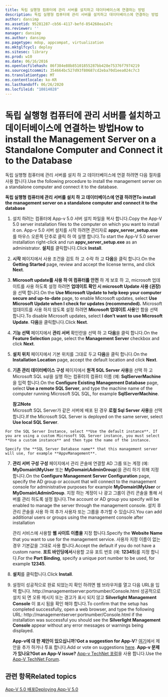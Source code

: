 ```yaml
---
title: 독립 실행형 컴퓨터에 관리 서버를 설치하고 데이터베이스에 연결하는 방법
description: 독립 실행형 컴퓨터에 관리 서버를 설치하고 데이터베이스에 연결하는 방법
author: dansimp
ms.assetid: 95281287-cb56-4117-befd-854268ea147c
ms.reviewer: ''
manager: dansimp
ms.author: dansimp
ms.pagetype: mdop, appcompat, virtualization
ms.mktglfcycl: deploy
ms.sitesec: library
ms.prod: w10
ms.date: 06/16/2016
ms.openlocfilehash: 86f384e88b85101855287bb428e75376f7974219
ms.sourcegitcommit: 354664bc527d93f80687cd2eba70d1eea024c7c3
ms.translationtype: MT
ms.contentlocale: ko-KR
ms.lasthandoff: 06/26/2020
ms.locfileid: "10814028"
---
```

# <span data-ttu-id="b3295-103">독립 실행형 컴퓨터에 관리 서버를 설치하고 데이터베이스에 연결하는 방법</span><span class="sxs-lookup"><span data-stu-id="b3295-103">How to install the Management Server on a Standalone Computer and Connect it to the Database</span></span>


<span data-ttu-id="b3295-104">독립 실행형 컴퓨터에 관리 서버를 설치 하 고 데이터베이스에 연결 하려면 다음 절차를 사용 합니다.</span><span class="sxs-lookup"><span data-stu-id="b3295-104">Use the following procedure to install the management server on a standalone computer and connect it to the database.</span></span>

**<span data-ttu-id="b3295-105">독립 실행형 컴퓨터에 관리 서버를 설치 하 고 데이터베이스에 연결 하려면</span><span class="sxs-lookup"><span data-stu-id="b3295-105">To install the management server on a standalone computer and connect it to the database</span></span>**

1.  <span data-ttu-id="b3295-106">설치 하려는 컴퓨터에 App-v 5.0 서버 설치 파일을 복사 합니다.</span><span class="sxs-lookup"><span data-stu-id="b3295-106">Copy the App-V 5.0 server installation files to the computer on which you want to install it on.</span></span> <span data-ttu-id="b3295-107">App-v 5.0 서버 설치를 시작 하려면 관리자로 **appv\_server\_setup.exe** 를 마우스 오른쪽 단추로 클릭 하 여 실행 합니다.</span><span class="sxs-lookup"><span data-stu-id="b3295-107">To start the App-V 5.0 server installation right-click and run **appv\_server\_setup.exe** as an administrator.</span></span> <span data-ttu-id="b3295-108">**설치**를 클릭합니다.</span><span class="sxs-lookup"><span data-stu-id="b3295-108">Click **Install**.</span></span>

2.  <span data-ttu-id="b3295-109">**시작** 페이지에서 사용 조건을 검토 하 고 수락 하 고 **다음**을 클릭 합니다.</span><span class="sxs-lookup"><span data-stu-id="b3295-109">On the **Getting Started** page, review and accept the license terms, and click **Next**.</span></span>

3.  <span data-ttu-id="b3295-110">**Microsoft update를 사용 하 여 컴퓨터를 안전** 하 게 보호 하 고, microsoft 업데이트를 사용 하도록 설정 하려면 **업데이트 확인 시 microsoft Update 사용 (권장)** 을 선택 합니다.</span><span class="sxs-lookup"><span data-stu-id="b3295-110">On the **Use Microsoft Update to help keep your computer secure and up-to-date** page, to enable Microsoft updates, select **Use Microsoft Update when I check for updates (recommended).**</span></span> <span data-ttu-id="b3295-111">Microsoft 업데이트를 사용 하지 않도록 설정 하려면 **Microsoft 업데이트 사용**안 함을 선택 합니다.</span><span class="sxs-lookup"><span data-stu-id="b3295-111">To disable Microsoft updates, select **I don’t want to use Microsoft Update**.</span></span> <span data-ttu-id="b3295-112">**다음**을 클릭합니다.</span><span class="sxs-lookup"><span data-stu-id="b3295-112">Click **Next**.</span></span>

4.  <span data-ttu-id="b3295-113">**기능 선택** 페이지에서 **관리 서버** 확인란을 선택 하 고 **다음**을 클릭 합니다.</span><span class="sxs-lookup"><span data-stu-id="b3295-113">On the **Feature Selection** page, select the **Management Server** checkbox and click **Next**.</span></span>

5.  <span data-ttu-id="b3295-114">**설치 위치** 페이지에서 기본 위치를 그대로 두고 **다음**을 클릭 합니다.</span><span class="sxs-lookup"><span data-stu-id="b3295-114">On the **Installation Location** page, accept the default location and click **Next**.</span></span>

6.  <span data-ttu-id="b3295-115">**기존 관리 데이터베이스 구성** 페이지에서 **원격 SQL Server 사용**을 선택 하 고 Microsoft SQL sql을 실행 하는 컴퓨터의 컴퓨터 이름 (예: **SqlServerMachine**을 입력 합니다.</span><span class="sxs-lookup"><span data-stu-id="b3295-115">On the **Configure Existing Management Database** page, select **Use a remote SQL Server**, and type the machine name of the computer running Microsoft SQL SQL, for example **SqlServerMachine**.</span></span>

    **<span data-ttu-id="b3295-116">참고</span><span class="sxs-lookup"><span data-stu-id="b3295-116">Note</span></span>**  
    <span data-ttu-id="b3295-117">Microsoft SQL Server가 같은 서버에 배포 된 경우 **로컬 Sql Server 사용**을 선택 합니다.</span><span class="sxs-lookup"><span data-stu-id="b3295-117">If the Microsoft SQL Server is deployed on the same server, select **Use local SQL Server**.</span></span>



~~~
For the SQL Server Instance, select **Use the default instance**. If you are using a custom Microsoft SQL Server instance, you must select **Use a custom instance** and then type the name of the instance.

Specify the **SQL Server Database name** that this management server will use, for example **AppvManagement**.
~~~

7. <span data-ttu-id="b3295-118">**관리 서버 구성 구성** 페이지에서 관리 콘솔에 연결할 AD 그룹 또는 계정 (예: **MyDomain\\MyUser** 또는 **MyDomain\\AdminGroup**)을 관리 하기 위해 지정 합니다.</span><span class="sxs-lookup"><span data-stu-id="b3295-118">On the **Configure Management Server Configuration** page, specify the AD group or account that will connect to the management console for administrative purposes for example **MyDomain\\MyUser** or **MyDomain\\AdminGroup**.</span></span> <span data-ttu-id="b3295-119">지정 하는 계정이 나 광고 그룹이 관리 콘솔을 통해 서버를 관리 하도록 설정 됩니다.</span><span class="sxs-lookup"><span data-stu-id="b3295-119">The account or AD group you specify will be enabled to manage the server through the management console.</span></span> <span data-ttu-id="b3295-120">설치 후 관리 콘솔을 사용 하 여 추가 사용자 또는 그룹을 추가할 수 있습니다.</span><span class="sxs-lookup"><span data-stu-id="b3295-120">You can add additional users or groups using the management console after installation</span></span>

   <span data-ttu-id="b3295-121">관리 서비스에 사용할 **웹 사이트 이름을** 지정 합니다.</span><span class="sxs-lookup"><span data-stu-id="b3295-121">Specify the **Website Name** that you want to use for the management service.</span></span> <span data-ttu-id="b3295-122">사용자 지정 이름이 없는 경우 기본값을 그대로 사용 합니다.</span><span class="sxs-lookup"><span data-stu-id="b3295-122">Accept the default if you do not have a custom name.</span></span> <span data-ttu-id="b3295-123">**포트 바인딩에서**사용할 고유 포트 번호 (예: **12345**)를 지정 합니다.</span><span class="sxs-lookup"><span data-stu-id="b3295-123">For the **Port Binding**, specify a unique port number to be used, for example **12345**.</span></span>

8. <span data-ttu-id="b3295-124">**설치**를 클릭합니다.</span><span class="sxs-lookup"><span data-stu-id="b3295-124">Click **Install**.</span></span>

9. <span data-ttu-id="b3295-125">설정이 성공적으로 완료 되었는지 확인 하려면 웹 브라우저를 열고 다음 URL을 입력 합니다. http://managementserver:portnumber/Console.html 성공적으로 설치 되 면 오류 메시지 또는 경고가 표시 되지 않고 **Silverlight Management Console** 이 표시 됨을 확인 해야 합니다.</span><span class="sxs-lookup"><span data-stu-id="b3295-125">To confirm that the setup has completed successfully, open a web browser, and type the following URL: http://managementserver:portnumber/Console.html if the installation was successful you should see the **Silverlight Management Console** appear without any error messages or warnings being displayed.</span></span>

   <span data-ttu-id="b3295-126">**App-v에 대 한 제안이 있으십니까**?</span><span class="sxs-lookup"><span data-stu-id="b3295-126">**Got a suggestion for App-V**?</span></span> <span data-ttu-id="b3295-127">[여기](http://appv.uservoice.com/forums/280448-microsoft-application-virtualization)에서 제안을 추가 하거나 투표 합니다.</span><span class="sxs-lookup"><span data-stu-id="b3295-127">Add or vote on suggestions [here](http://appv.uservoice.com/forums/280448-microsoft-application-virtualization).</span></span> **<span data-ttu-id="b3295-128">App-v 문제가 있나요?</span><span class="sxs-lookup"><span data-stu-id="b3295-128">Got an App-V issue?</span></span>** <span data-ttu-id="b3295-129">[App-v TechNet 포럼](https://social.technet.microsoft.com/Forums/home?forum=mdopappv)을 사용 합니다.</span><span class="sxs-lookup"><span data-stu-id="b3295-129">Use the [App-V TechNet Forum](https://social.technet.microsoft.com/Forums/home?forum=mdopappv).</span></span>

## <span data-ttu-id="b3295-130">관련 항목</span><span class="sxs-lookup"><span data-stu-id="b3295-130">Related topics</span></span>


[<span data-ttu-id="b3295-131">App-V 5.0 배포</span><span class="sxs-lookup"><span data-stu-id="b3295-131">Deploying App-V 5.0</span></span>](deploying-app-v-50.md)









